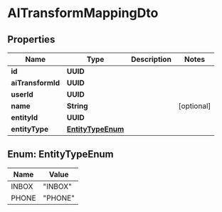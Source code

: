 

# AITransformMappingDto


## Properties

| Name | Type | Description | Notes |
|------------ | ------------- | ------------- | -------------|
|**id** | **UUID** |  |  |
|**aiTransformId** | **UUID** |  |  |
|**userId** | **UUID** |  |  |
|**name** | **String** |  |  [optional] |
|**entityId** | **UUID** |  |  |
|**entityType** | [**EntityTypeEnum**](#EntityTypeEnum) |  |  |



## Enum: EntityTypeEnum

| Name | Value |
|---- | -----|
| INBOX | &quot;INBOX&quot; |
| PHONE | &quot;PHONE&quot; |



